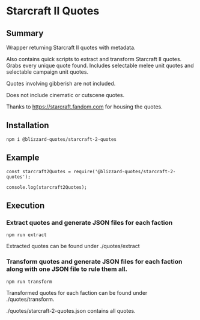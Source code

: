 # Starcraft II Quotes  

## Summary

Wrapper returning Starcraft II quotes with metadata.

Also contains quick scripts to extract and transform Starcraft II quotes.
Grabs every unique quote found.
Includes selectable melee unit quotes and selectable campaign unit quotes.

Quotes involving gibberish are not included.

Does not include cinematic or cutscene quotes.

Thanks to https://starcraft.fandom.com for housing the quotes.

## Installation

`npm i @blizzard-quotes/starcraft-2-quotes`

## Example

```
const starcraft2Quotes = require('@blizzard-quotes/starcraft-2-quotes');

console.log(starcraft2Quotes);
```

## Execution

### Extract quotes and generate JSON files for each faction

`npm run extract`

Extracted quotes can be found under ./quotes/extract

### Transform quotes and generate JSON files for each faction along with one JSON file to rule them all.

`npm run transform`

Transformed quotes for each faction can be found under ./quotes/transform.

./quotes/starcraft-2-quotes.json contains all quotes.
